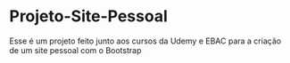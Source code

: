 # Projeto-Site-Pessoal
 Esse é um projeto feito junto aos cursos da Udemy e EBAC para a criação de um site pessoal com o Bootstrap
